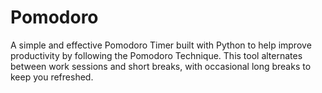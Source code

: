 # Pomodoro
A simple and effective Pomodoro Timer built with Python to help improve productivity by following the Pomodoro Technique. This tool alternates between work sessions and short breaks, with occasional long breaks to keep you refreshed.
